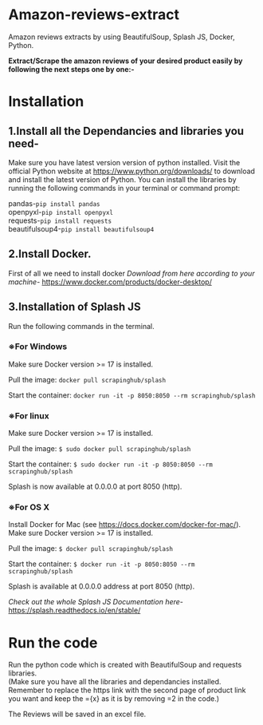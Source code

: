 # Amazon-reviews-extract
Amazon reviews extracts by using BeautifulSoup, Splash JS, Docker, Python.

**Extract/Scrape the amazon reviews of your desired product easily by following the next steps one by one:-**

# Installation
## 1.Install all the Dependancies and libraries you need-
Make sure you have latest version version of python installed. Visit the official Python website at <a href="https://www.python.org/downloads/">https://www.python.org/downloads/</a> to download and install the latest version of Python.
You can install the libraries by running the following commands in your terminal or command prompt:

pandas-```pip install pandas```<br>
openpyxl-```pip install openpyxl```<br>
requests-```pip install requests```<br>
beautifulsoup4-```pip install beautifulsoup4```<br>

## 2.Install Docker.
First of all we need to install docker
*Download from here according to your machine-* 
<a href="https://www.docker.com/products/docker-desktop/"> https://www.docker.com/products/docker-desktop/</a>

## 3.Installation of Splash JS

Run the following commands in the terminal.
### ※For Windows
Make sure Docker version >= 17 is installed.

Pull the image:
```docker pull scrapinghub/splash```

Start the container:
```docker run -it -p 8050:8050 --rm scrapinghub/splash```

### ※For linux
Make sure Docker version >= 17 is installed.

Pull the image:
```$ sudo docker pull scrapinghub/splash```

Start the container:
```$ sudo docker run -it -p 8050:8050 --rm scrapinghub/splash```

Splash is now available at 0.0.0.0 at port 8050 (http).

### ※For OS X
Install Docker for Mac (see https://docs.docker.com/docker-for-mac/). Make sure Docker version >= 17 is installed.

Pull the image:
```$ docker pull scrapinghub/splash```

Start the container:
```$ docker run -it -p 8050:8050 --rm scrapinghub/splash```

Splash is available at 0.0.0.0 address at port 8050 (http).

*Check out the whole Splash JS Documentation here-* <a href="https://splash.readthedocs.io/en/stable/">https://splash.readthedocs.io/en/stable/</a>

# Run the code
Run the python code which is created with BeautifulSoup and requests libraries.<br>
(Make sure you have all  the libraries and dependancies installed.<br>
Remember to replace the https link with the second page of product link you want and keep the ={x} as it is by removing =2 in the code.)

The Reviews will be saved in an excel file.
